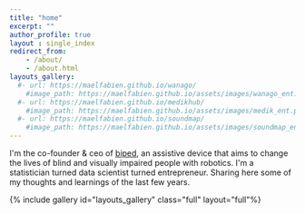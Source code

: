 ```yaml
---
title: "home"
excerpt: ""
author_profile: true
layout : single_index
redirect_from: 
    - /about/
    - /about.html
layouts_gallery:
  #- url: https://maelfabien.github.io/wanago/
    #image_path: https://maelfabien.github.io/assets/images/wanago_ent.png
  #- url: https://maelfabien.github.io/medikhub/
    #image_path: https://maelfabien.github.io/assets/images/medik_ent.png
  #- url: https://maelfabien.github.io/soundmap/
    #image_path: https://maelfabien.github.io/assets/images/soundmap_ent.png
---
```


I'm the co-founder & ceo of [biped](https://biped.ai/), an assistive device that aims to change the lives of blind and visually impaired people with robotics. I'm a statistician turned data scientist turned entrepreneur. Sharing here some of my thoughts and learnings of the last few years.


{% include gallery id="layouts_gallery" class="full" layout="full"%}
